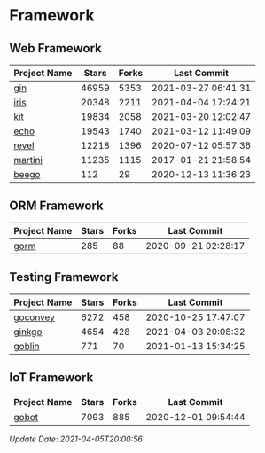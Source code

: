 # Framework

## Web Framework
| Project Name | Stars | Forks | Last Commit |
| ------------ | ----- | ----- | ----------- |
| [gin](https://github.com/gin-gonic/gin) | 46959 | 5353 | 2021-03-27 06:41:31 |
| [iris](https://github.com/kataras/iris) | 20348 | 2211 | 2021-04-04 17:24:21 |
| [kit](https://github.com/go-kit/kit) | 19834 | 2058 | 2021-03-20 12:02:47 |
| [echo](https://github.com/labstack/echo) | 19543 | 1740 | 2021-03-12 11:49:09 |
| [revel](https://github.com/revel/revel) | 12218 | 1396 | 2020-07-12 05:57:36 |
| [martini](https://github.com/go-martini/martini) | 11235 | 1115 | 2017-01-21 21:58:54 |
| [beego](https://github.com/astaxie/beego) | 112 | 29 | 2020-12-13 11:36:23 |

## ORM Framework
| Project Name | Stars | Forks | Last Commit |
| ------------ | ----- | ----- | ----------- |
| [gorm](https://github.com/jinzhu/gorm) | 285 | 88 | 2020-09-21 02:28:17 |

## Testing Framework
| Project Name | Stars | Forks | Last Commit |
| ------------ | ----- | ----- | ----------- |
| [goconvey](https://github.com/smartystreets/goconvey) | 6272 | 458 | 2020-10-25 17:47:07 |
| [ginkgo](https://github.com/onsi/ginkgo) | 4654 | 428 | 2021-04-03 20:08:32 |
| [goblin](https://github.com/franela/goblin) | 771 | 70 | 2021-01-13 15:34:25 |

## IoT Framework
| Project Name | Stars | Forks | Last Commit |
| ------------ | ----- | ----- | ----------- |
| [gobot](https://github.com/hybridgroup/gobot) | 7093 | 885 | 2020-12-01 09:54:44 |

*Update Date: 2021-04-05T20:00:56*